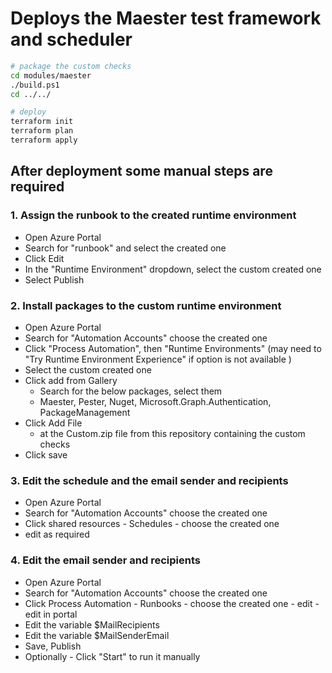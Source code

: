 # Deploys the Maester test framework and scheduler

```bash
# package the custom checks
cd modules/maester
./build.ps1
cd ../../

# deploy
terraform init
terraform plan
terraform apply 
```

## After deployment some manual steps are required

### 1. Assign the runbook to the created runtime environment
- Open Azure Portal
- Search for "runbook" and select the created one
- Click Edit
- In the "Runtime Environment" dropdown, select the custom created one
- Select Publish

### 2. Install packages to the custom runtime environment

- Open Azure Portal
- Search for "Automation Accounts" choose the created one
- Click "Process Automation", then "Runtime Environments" (may need to "Try Runtime Environment Experience" if option is not available )
- Select the custom created one
- Click add from Gallery
    - Search for the below packages, select them
    - Maester, Pester, Nuget, Microsoft.Graph.Authentication, PackageManagement
- Click Add File
    - at the Custom.zip file from this repository containing the custom checks
- Click save

### 3. Edit the schedule and the email sender and recipients
- Open Azure Portal
- Search for "Automation Accounts" choose the created one
- Click shared resources - Schedules - choose the created one
- edit as required

### 4. Edit the email sender and recipients
- Open Azure Portal
- Search for "Automation Accounts" choose the created one
- Click Process Automation - Runbooks - choose the created one - edit - edit in portal
- Edit the variable $MailRecipients
- Edit the variable $MailSenderEmail
- Save, Publish
- Optionally - Click "Start" to run it manually